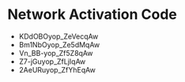 # Network Activation Code
* KDdOBOyop_ZeVecqAw
* Bm1NbOyop_Ze5dMqAw
* Vn_BB-yop_Zf5Z8qAw
* Z7-jGuyop_ZfLjIqAw
* 2AeURuyop_ZfYhEqAw